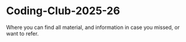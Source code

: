 # Coding-Club-2025-26
Where you can find all material, and information in case you missed, or want to refer.
